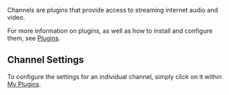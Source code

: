 Channels are plugins that provide access to streaming internet audio and video.

For more information on plugins, as well as how to install and configure them, see [Plugins](Plugins).

## Channel Settings

To configure the settings for an individual channel, simply click on it within [My Plugins](Plugins#my-plugins).